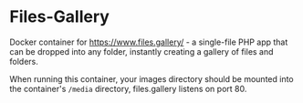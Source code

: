 # Files-Gallery

Docker container for https://www.files.gallery/ - a single-file PHP app that can be dropped into any folder, instantly creating a gallery of files and folders.

When running this container, your images directory should be mounted into the container's `/media` directory, files.gallery listens on port 80.